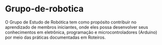 # Grupo-de-robotica
O Grupo de Estudo de Robótica tem como propósito contribuir no aprendizado de membros iniciantes, onde eles possa desenvolver seus conhecimentos em eletrônica, programação e microcontroladores (Arduino) por meio das práticas documentadas em Roteiros.

